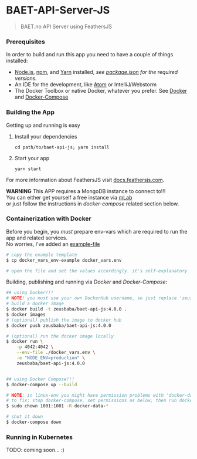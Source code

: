 # BAET-API-Server-JS

> BAET.no API Server using FeathersJS

### Prerequisites

In order to build and run this app you need to have a couple of things installed:  

- [Node.js](https://nodejs.org/), [npm](https://www.npmjs.com/), and [Yarn](https://yarnpkg.com) installed, _see [package.json](package.json) for the required versions._      
- An IDE for the development, like [Atom](https://atom.io) or IntelliJ/Webstorm      
- The Docker Toolbox or native Docker, whatever you prefer. See [Docker](https://docs.docker.com) and [Docker-Compose](https://docs.docker.com/compose/)       


### Building the App  

Getting up and running is easy  
   
1. Install your dependencies

    ```
    cd path/to/baet-api-js; yarn install
    ```

2. Start your app

    ```
    yarn start
    ```
For more information about FeathersJS visit [docs.feathersjs.com](http://docs.feathersjs.com).  

**WARNING** This APP requires a MongoDB instance to connect to!!!      
You can either get yourself a free instance via [mLab](https://mlab.com)  
or just follow the instructions in _docker-compose_ related section below.      


### Containerization with Docker  
Before you begin, you _must_ prepare env-vars which are required to run the app and related services.  
No worries, I've added an [example-file](docker_vars_env-example)          
```bash
# copy the example template  
$ cp docker_vars_env-example docker_vars.env  

# open the file and set the values accordingly. it's self-explanatory      
```

Building, publishing and running via _Docker_ and _Docker-Compose_:       
```bash
## using Docker!!!  
# NOTE! you must use your own DockerHub username, so just replace 'zeusbaba/' with yours     
# build a docker image  
$ docker build -t zeusbaba/baet-api-js:4.0.0 .    
$ docker images  	
# (optional) publish the image to docker hub  
$ docker push zeusbaba/baet-api-js:4.0.0  

# (optional) run the docker image locally    
$ docker run \
	-p 4042:4042 \
	--env-file ./docker_vars.env \
	-e "NODE_ENV=production" \
	zeusbaba/baet-api-js:4.0.0  


## using Docker Compose!!! 
$ docker-compose up --build 

# NOTE: in linux-env you might have permission problems with 'docker-data-*' folders      
# to fix; stop docker-compose, set permissions as below, then run docker-compose again.    
$ sudo chown 1001:1001 -R docker-data-*  

# shut it down 
$ docker-compose down   
```

### Running in Kubernetes  
TODO: coming soon... :)     
